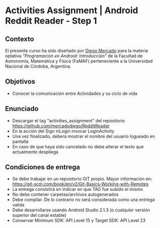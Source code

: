 # Activities Assignment | Android Reddit Reader - Step 1

## Contexto

El presente curso ha sido diseñado por [Diego Mercado](https://github.com/mercadodiego) para la materia optativa _"Programación en Android: Introducción"_ de la Facultad de Astronomía, Matemática y Física (FaMAF) perteneciente a la Universidad Nacional de Córdoba, Argentina. 

## Objetivos

* Conocer la comunicación entre Actividades y su ciclo de vida

## Enunciado

* Descargar el tag "activities_assignment" del repositorio https://github.com/mercadodiego/RedditReader
* En la acción del Sign inLogin invocar LoginActivity
* Una vez finalizado, debera mostrar el nombre del usuario logueado en pantalla
* En caso de que haya sido cancelado no debe alterar el texto que actualmente despliega

## Condiciones de entrega

* Se debe trabajar en un repositorio GIT propio. Mayor información en: https://git-scm.com/book/en/v2/Git-Basics-Working-with-Remotes
* La entrega consistirá en indicar en que TAG fue subido el mismo 
* No debe contener carpetas/archivos autogenerados
* Debe compilar. De lo contrario no será considerada como una entrega valida
* Debe desarrollarse usando Android Studio 2.1.3 (o cualquier versión superior del canal estable)
* Conservar Minimum SDK: API Level 15 y Target SDK: API Level 23 
